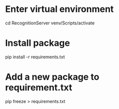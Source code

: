# Enter virtual environment
cd RecognitionServer
venv/Scripts/activate

# Install package
pip install -r requirements.txt

# Add a new package to requirement.txt
pip freeze > requirements.txt
